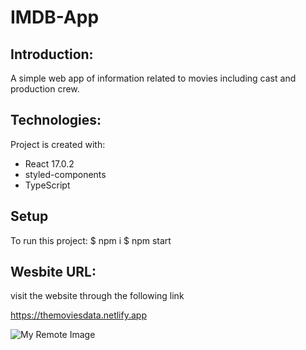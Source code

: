 # IMDB-App

## Introduction:

A simple web app of information related to movies including cast and production crew.

## Technologies:

Project is created with:

- React 17.0.2
- styled-components
- TypeScript

## Setup

To run this project:
$ npm i
$ npm start

## Wesbite URL:

visit the website through the following link

https://themoviesdata.netlify.app


![My Remote Image](https://lh3.googleusercontent.com/2WsZvbqC-Fn_Ec0e5Ua-_M2V-aZQdwbOTd_DtUVGVUSjAxK8uz-eFB3tptQH8W4CNNygscwjT0Xjal33-vl3-aDcnEOwgGYzSf-D2PzVdYBoaTxL1M6TF30ratwlUzzHFbHDJwU_sqv8cfgccJJiGkz3ToG7wFZyWiOJQUk8lestGhVDhU2hv1FNAc1uj9Zc9U04WYzcvJD7HPojQa0m0MA_7Nvz_8Euo2S2SqqZPFuDq5DfxMMxHMBb3mHOvRrQm8rDdjZe2n5cVxTuh70bw4mu5tRfnyJCbPxv9vaWiu9z66KFg8QzznePlH3WPSU-AaRuhorlotjwWx7e7qom2HtVX4x6lzxhZXulzkp9JpfE17jVvUQcg5BfBmO7Jt3uIkO2T8o4x0udtb8CXwVSAuMmu9uuHXXs5p7fDS4lq9sWysCsgtTnZUchfU29QsF9JsgYF-qZ7ZZ5B2CERfJeZEo8Onc1KzyevAGLuTttd1G-JNcErxQnnHvL4fZ5voDoV-0FOUlQ9uDNP2ldI96CHCZVJ-rB-JfeLtVmNk6Y7E4uhvuTc7HKOlXO8pebyZoOnrLzaLQQfcYdEyWRpxZZvGU7FrwQi8wPeD82LjgwnC9duMyfKkf9GMKcSdEALkvsofCRgJe0CNiA1Y6gBRlbtbBJRu9bMXJOzoCRaXYt8eKvkhSimDGSKU2xy0h7TTvYCHjmQPCuUgIiWCvMzFtRlh5KOGKhGm8S_vOQSXMeBJQHbQ1w9i8D08hQJ8e4hHV-VNmzoIwRTMawrYkYMDnHtn0dabTE=w2880-h1640-no?authuser=0)

